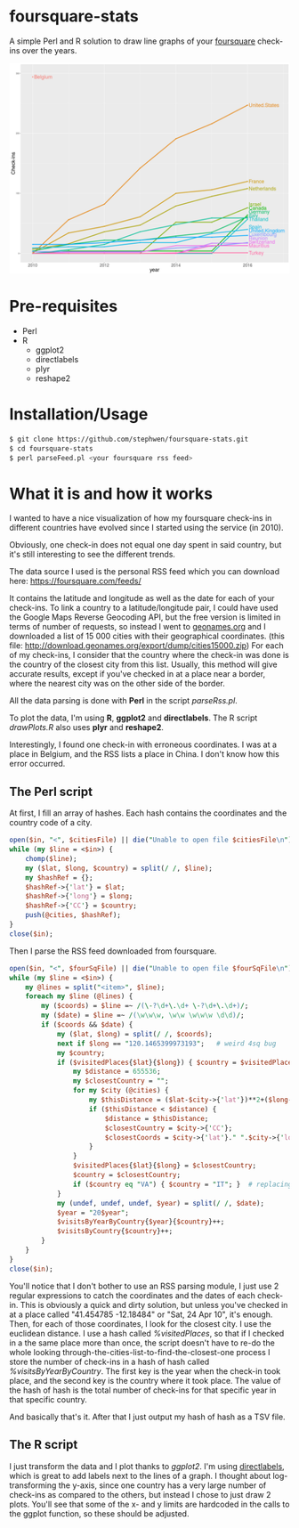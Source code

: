 # foursquare-stats

A simple Perl and R solution to draw line graphs of your [foursquare](http://www.foursquare.com) check-ins over the years.

![Example plot](https://raw.githubusercontent.com/stephwen/foursquare-stats/master/example/plot2.png)

Pre-requisites
=============
* Perl
* R
	* ggplot2
	* directlabels
	* plyr
	* reshape2

Installation/Usage
==================
```bash
$ git clone https://github.com/stephwen/foursquare-stats.git
$ cd foursquare-stats
$ perl parseFeed.pl <your foursquare rss feed>
```

What it is and how it works
===========================
I wanted to have a nice visualization of how my foursquare check-ins in different countries have evolved since I started using the service (in 2010).

Obviously, one check-in does not equal one day spent in said country, but it's still interesting to see the different trends.

The data source I used is the personal RSS feed which you can download here: https://foursquare.com/feeds/

It contains the latitude and longitude as well as the date for each of your check-ins. To link a country to a latitude/longitude pair, I could have used the Google Maps Reverse Geocoding API, but the free version is limited in terms of number of requests, so instead I went to [geonames.org](http://geonames.org) and I downloaded a list of 15 000 cities with their geographical coordinates. (this file: http://download.geonames.org/export/dump/cities15000.zip)
For each of my check-ins, I consider that the country where the check-in was done is the country of the closest city from this list.
Usually, this method will give accurate results, except if you've checked in at a place near a border, where the nearest city was on the other side of the border. 

All the data parsing is done with **Perl** in the script *parseRss.pl*.

To plot the data, I'm using **R**, **ggplot2** and **directlabels**. The R script *drawPlots.R* also uses **plyr** and **reshape2**.

Interestingly, I found one check-in with erroneous coordinates. I was at a place in Belgium, and the RSS lists a place in China. I don't know how this error occurred. 

The Perl script
--------------------

At first, I fill an array of hashes. Each hash contains the coordinates and the country code of a city.
```perl
open($in, "<", $citiesFile) || die("Unable to open file $citiesFile\n");
while (my $line = <$in>) {
	chomp($line);
	my ($lat, $long, $country) = split(/ /, $line);
	my $hashRef = {};
	$hashRef->{'lat'} = $lat; 
	$hashRef->{'long'} = $long; 
	$hashRef->{'CC'} = $country; 
	push(@cities, $hashRef);
}
close($in);
```
Then I parse the RSS feed downloaded from foursquare.

```perl
open($in, "<", $fourSqFile) || die("Unable to open file $fourSqFile\n");
while (my $line = <$in>) {
	my @lines = split("<item>", $line);
	foreach my $line (@lines) {
		my ($coords) = $line =~ /(\-?\d+\.\d+ \-?\d+\.\d+)/;
		my ($date) = $line =~ /(\w\w\w, \w\w \w\w\w \d\d)/;
		if ($coords && $date) { 
			my ($lat, $long) = split(/ /, $coords);
			next if $long == "120.1465399973193";	# weird 4sq bug
			my $country;
			if ($visitedPlaces{$lat}{$long}) { $country = $visitedPlaces{$lat}{$long}; } else {
				my $distance = 655536;
				my $closestCountry = "";
				for my $city (@cities) {
					my $thisDistance = ($lat-$city->{'lat'})**2+($long-$city->{'long'})**2;
					if ($thisDistance < $distance) { 
						$distance = $thisDistance;
						$closestCountry = $city->{'CC'};
						$closestCoords = $city->{'lat'}." ".$city->{'long'};
					}
				}
				$visitedPlaces{$lat}{$long} = $closestCountry;
				$country = $closestCountry;
				if ($country eq "VA") { $country = "IT"; }	# replacing Vatican with Italy
			}
			my (undef, undef, undef, $year) = split(/ /, $date);
			$year = "20$year";
			$visitsByYearByCountry{$year}{$country}++;
			$visitsByCountry{$country}++;
		}
	}
}
close($in);
```

You'll notice that I don't bother to use an RSS parsing module, I just use 2 regular expressions to catch the coordinates and the dates of each check-in. 
This is obviously a quick and dirty solution, but unless you've checked in at a place called "41.454785 -12.18484" or "Sat, 24 Apr 10", it's enough.
Then, for each of those coordinates, I look for the closest city. I use the euclidean distance.
I use a hash called *%visitedPlaces*, so that if I checked in a the same place more than once, the script doesn't have to re-do the whole looking through-the-cities-list-to-find-the-closest-one process
I store the number of check-ins in a hash of hash called *%visitsByYearByCountry*. The first key is the year when the check-in took place, and the second key is the country where it took place. The value of the hash of hash is the total number of check-ins for that specific year in that specific country.

And basically that's it. After that I just output my hash of hash as a TSV file.



The R script
----------------

I just transform the data and I plot thanks to *ggplot2*. I'm using [directlabels](http://directlabels.r-forge.r-project.org/), which is great to add labels next to the lines of a graph.
I thought about log-transforming the y-axis, since one country has a very large number of check-ins as compared to the others, but instead I chose to just draw 2 plots.
You'll see that some of the x- and y limits are hardcoded in the calls to the ggplot function, so these should be adjusted.

